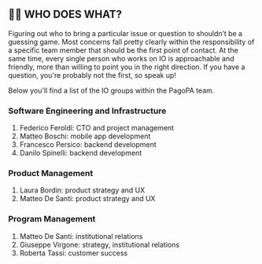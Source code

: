 ## 👨‍💻 WHO DOES WHAT?

Figuring out who to bring a particular issue or question to shouldn’t be a guessing game. Most concerns fall pretty clearly within the responsibility of a specific team member that should be the first point of contact. At the same time, every single person who works on IO is approachable and friendly, more than willing to point you in the right direction. If you have a question, you're probably not the first, so speak up!

Below you'll find a list of the IO groups within the PagoPA team.

### Software Engineering and Infrastructure

1. Federico Feroldi: CTO and project management
1. Matteo Boschi: mobile app development
1. Francesco Persico: backend development
1. Danilo Spinelli: backend development

### Product Management

1. Laura Bordin: product strategy and UX
1. Matteo De Santi: product strategy and UX

### Program Management

1. Matteo De Santi: institutional relations
1. Giuseppe Virgone: strategy, institutional relations
1. Roberta Tassi: customer success
